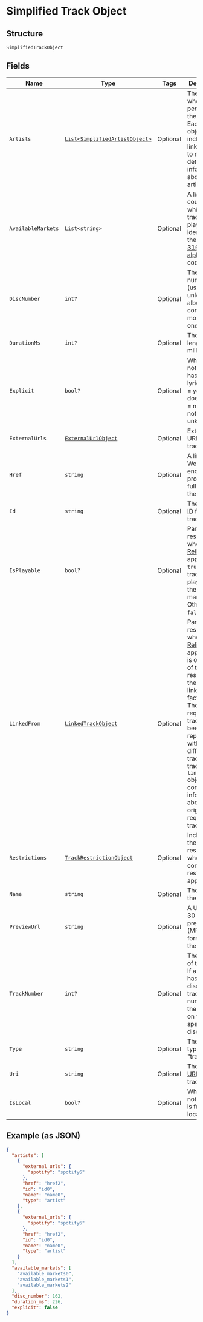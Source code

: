 
# Simplified Track Object

## Structure

`SimplifiedTrackObject`

## Fields

| Name | Type | Tags | Description |
|  --- | --- | --- | --- |
| `Artists` | [`List<SimplifiedArtistObject>`](../../doc/models/simplified-artist-object.md) | Optional | The artists who performed the track. Each artist object includes a link in `href` to more detailed information about the artist. |
| `AvailableMarkets` | `List<string>` | Optional | A list of the countries in which the track can be played, identified by their [ISO 3166-1 alpha-2](http://en.wikipedia.org/wiki/ISO_3166-1_alpha-2) code. |
| `DiscNumber` | `int?` | Optional | The disc number (usually `1` unless the album consists of more than one disc). |
| `DurationMs` | `int?` | Optional | The track length in milliseconds. |
| `Explicit` | `bool?` | Optional | Whether or not the track has explicit lyrics ( `true` = yes it does; `false` = no it does not OR unknown). |
| `ExternalUrls` | [`ExternalUrlObject`](../../doc/models/external-url-object.md) | Optional | External URLs for this track. |
| `Href` | `string` | Optional | A link to the Web API endpoint providing full details of the track. |
| `Id` | `string` | Optional | The [Spotify ID](/documentation/web-api/concepts/spotify-uris-ids) for the track. |
| `IsPlayable` | `bool?` | Optional | Part of the response when [Track Relinking](/documentation/web-api/concepts/track-relinking/) is applied. If `true`, the track is playable in the given market. Otherwise `false`. |
| `LinkedFrom` | [`LinkedTrackObject`](../../doc/models/linked-track-object.md) | Optional | Part of the response when [Track Relinking](/documentation/web-api/concepts/track-relinking/) is applied and is only part of the response if the track linking, in fact, exists. The requested track has been replaced with a different track. The track in the `linked_from` object contains information about the originally requested track. |
| `Restrictions` | [`TrackRestrictionObject`](../../doc/models/track-restriction-object.md) | Optional | Included in the response when a content restriction is applied. |
| `Name` | `string` | Optional | The name of the track. |
| `PreviewUrl` | `string` | Optional | A URL to a 30 second preview (MP3 format) of the track. |
| `TrackNumber` | `int?` | Optional | The number of the track. If an album has several discs, the track number is the number on the specified disc. |
| `Type` | `string` | Optional | The object type: "track". |
| `Uri` | `string` | Optional | The [Spotify URI](/documentation/web-api/concepts/spotify-uris-ids) for the track. |
| `IsLocal` | `bool?` | Optional | Whether or not the track is from a local file. |

## Example (as JSON)

```json
{
  "artists": [
    {
      "external_urls": {
        "spotify": "spotify6"
      },
      "href": "href2",
      "id": "id0",
      "name": "name0",
      "type": "artist"
    },
    {
      "external_urls": {
        "spotify": "spotify6"
      },
      "href": "href2",
      "id": "id0",
      "name": "name0",
      "type": "artist"
    }
  ],
  "available_markets": [
    "available_markets0",
    "available_markets1",
    "available_markets2"
  ],
  "disc_number": 162,
  "duration_ms": 226,
  "explicit": false
}
```

